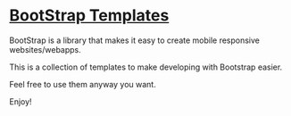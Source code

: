 # [BootStrap Templates](#)

BootStrap is a library that makes it easy to create mobile responsive websites/webapps.

This is a collection of templates to make developing with Bootstrap easier.

Feel free to use them anyway you want.

Enjoy!
